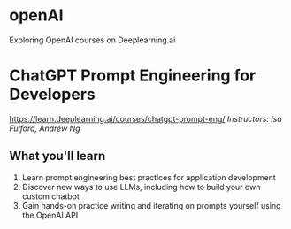 # openAI
Exploring OpenAI courses on Deeplearning.ai

# ChatGPT Prompt Engineering for Developers
https://learn.deeplearning.ai/courses/chatgpt-prompt-eng/
*Instructors: Isa Fulford, Andrew Ng*

## What you'll learn
1. Learn prompt engineering best practices for application development
2. Discover new ways to use LLMs, including how to build your own custom chatbot
3. Gain hands-on practice writing and iterating on prompts yourself using the OpenAI API

